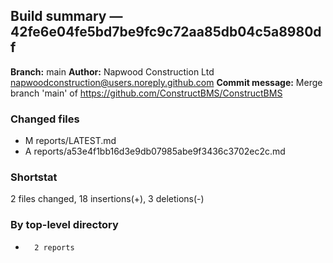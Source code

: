 ## Build summary — 42fe6e04fe5bd7be9fc9c72aa85db04c5a8980df

**Branch:** main **Author:** Napwood Construction Ltd <napwoodconstruction@users.noreply.github.com>
**Commit message:** Merge branch 'main' of https://github.com/ConstructBMS/ConstructBMS

### Changed files

- M reports/LATEST.md
- A reports/a53e4f1bb16d3e9db07985abe9f3436c3702ec2c.md

### Shortstat

2 files changed, 18 insertions(+), 3 deletions(-)

### By top-level directory

-       2 reports
